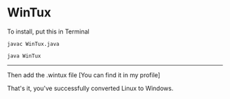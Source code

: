 # WinTux
To install, put this in Terminal
```
javac WinTux.java
```
```
java WinTux
```
---
Then add the .wintux file [You can find it in my profile]

That's it, you've successfully converted Linux to Windows.

